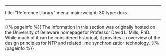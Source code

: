 
---
title: "Reference Library"
menu:
  main:
    weight: 30
type: docs

---

{{% pageinfo %}}
The information in this section was originally hosted on the University of Delaware homepage for Professor David L. Mills, PhD. While much of it can be considered historical, it provides an overview of the design principles for NTP and related time synchronization technology.
{{% /pageinfo %}}